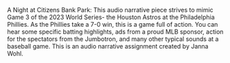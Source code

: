 A Night at Citizens Bank Park:
This audio narrative piece strives to mimic Game 3 of the 2023 World Series- the Houston Astros at the Philadelphia Phillies. As the Phillies take a 7-0 win, this is a game full of action. You can hear some specific batting highlights, ads from a proud MLB sponsor, action for the spectators from the Jumbotron, and many other typical sounds at a baseball game. 
This is an audio narrative assignment created by Janna Wohl.
